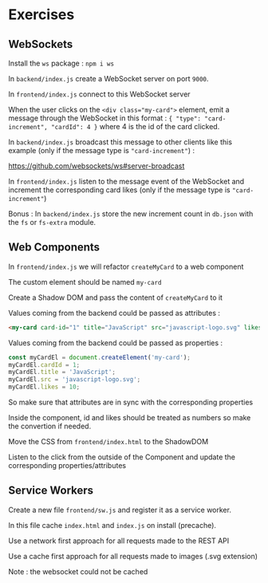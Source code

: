 # Exercises

## WebSockets

Install the `ws` package : `npm i ws`

In `backend/index.js` create a WebSocket server on port `9000`.

In `frontend/index.js` connect to this WebSocket server

When the user clicks on the `<div class="my-card">` element, emit a message through the WebSocket in this format : `{ "type": "card-increment", "cardId": 4 }` where 4 is the id of the card clicked.

In `backend/index.js` broadcast this message to other clients like this example (only if the message type is `"card-increment"`) :

https://github.com/websockets/ws#server-broadcast

In `frontend/index.js` listen to the message event of the WebSocket and increment the corresponding card likes (only if the message type is `"card-increment"`)

Bonus : In `backend/index.js` store the new increment count in `db.json` with the `fs` or `fs-extra` module.

## Web Components

In `frontend/index.js` we will refactor `createMyCard` to a web component

The custom element should be named `my-card`

Create a Shadow DOM and pass the content of `createMyCard` to it

Values coming from the backend could be passed as attributes :

```html
<my-card card-id="1" title="JavaScript" src="javascript-logo.svg" likes="10"></my-card>
```

Values coming from the backend could be passed as properties :

```js
const myCardEl = document.createElement('my-card');
myCardEl.cardId = 1;
myCardEl.title = 'JavaScript';
myCardEl.src = 'javascript-logo.svg';
myCardEl.likes = 10;
```

So make sure that attributes are in sync with the corresponding properties

Inside the component, id and likes should be treated as numbers so make the convertion if needed.

Move the CSS from `frontend/index.html` to the ShadowDOM

Listen to the click from the outside of the Component and update the corresponding properties/attributes

## Service Workers

Create a new file `frontend/sw.js` and register it as a service worker.

In this file cache `index.html` and `index.js` on install (precache).

Use a network first approach for all requests made to the REST API

Use a cache first approach for all requests made to images (.svg extension)

Note : the websocket could not be cached


